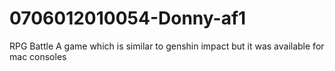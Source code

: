 # 0706012010054-Donny-af1
RPG Battle
A game which is similar to genshin impact but it was available for mac consoles
